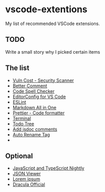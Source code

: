 # vscode-extentions

My list of recommended VSCode extensions.

## TODO

Write a small story why I picked certain items

## The list

- [Vuln Cost - Security Scanner](https://marketplace.visualstudio.com/items?itemName=snyk-security.vscode-vuln-cost)
- [Better Comment](https://marketplace.visualstudio.com/items?itemName=aaron-bond.better-comments)
- [Code Spell Checker](https://marketplace.visualstudio.com/items?itemName=streetsidesoftware.code-spell-checker)
- [EditorConfig for VS Code](https://marketplace.visualstudio.com/items?itemName=EditorConfig.EditorConfig)
- [ESLint](https://marketplace.visualstudio.com/items?itemName=dbaeumer.vscode-eslint)
- [Markdown All in One](https://marketplace.visualstudio.com/items?itemName=yzhang.markdown-all-in-one)
- [Prettier - Code formatter](https://marketplace.visualstudio.com/items?itemName=esbenp.prettier-vscode)
- [Terminal](https://marketplace.visualstudio.com/items?itemName=formulahendry.terminal)
- [Todo Tree](https://marketplace.visualstudio.com/items?itemName=Gruntfuggly.todo-tree)
- [Add jsdoc comments](https://marketplace.visualstudio.com/items?itemName=stevencl.addDocComments)
- [Auto Rename Tag](https://marketplace.visualstudio.com/items?itemName=formulahendry.auto-rename-tag)
- 

## Optional

- [JavaScript and TypeScript Nightly](https://marketplace.visualstudio.com/items?itemName=ms-vscode.vscode-typescript-next)
- [JSON Viewer](https://marketplace.visualstudio.com/items?itemName=ccimage.jsonviewer)
- [Lorem ipsum](https://marketplace.visualstudio.com/items?itemName=Tyriar.lorem-ipsum)
- [Dracula Official](https://marketplace.visualstudio.com/items?itemName=dracula-theme.theme-dracula)

